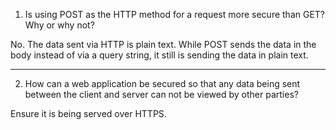1. Is using POST as the HTTP method for a request more secure than GET? Why or why not?

No. The data sent via HTTP is plain text. While POST sends the data in the body instead of via a query string, it still is sending the data in plain text.

---
2. How can a web application be secured so that any data being sent between the client and server can not be viewed by other parties?

Ensure it is being served over HTTPS.
